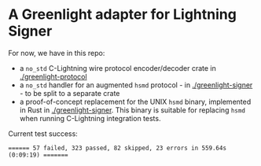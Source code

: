 # A Greenlight adapter for Lightning Signer

For now, we have in this repo:

- a `no_std` C-Lightning wire protocol encoder/decoder crate in [./greenlight-protocol](./greenlight-protocol)
- a `no_std` handler for an augmented `hsmd` protocol - in [./greenlight-signer](./greenlight-signer/README.md) - to be split to a separate crate
- a proof-of-concept replacement for the UNIX `hsmd` binary, implemented in Rust in [./greenlight-signer](./greenlight-signer/README.md). This binary is suitable for replacing `hsmd` when running C-Lightning integration tests.

Current test success:

```
====== 57 failed, 323 passed, 82 skipped, 23 errors in 559.64s (0:09:19) =======
```
